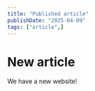 ```yaml
---
title: "Published article"
publishDate: "2025-04-09"
tags: ["article",]
---
```


# New article

We have a new website!